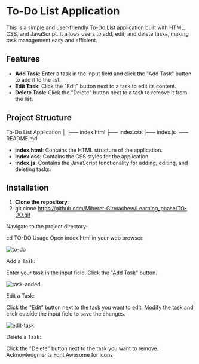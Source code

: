 # To-Do List Application

This is a simple and user-friendly To-Do List application built with HTML, CSS, and JavaScript. It allows users to add, edit, and delete tasks, making task management easy and efficient.

## Features

- **Add Task**: Enter a task in the input field and click the "Add Task" button to add it to the list.
- **Edit Task**: Click the "Edit" button next to a task to edit its content.
- **Delete Task**: Click the "Delete" button next to a task to remove it from the list.

## Project Structure

To-Do List Application
│
├── index.html
├── index.css
├── index.js
└── README.md

- **index.html**: Contains the HTML structure of the application.
- **index.css**: Contains the CSS styles for the application.
- **index.js**: Contains the JavaScript functionality for adding, editing, and deleting tasks.

## Installation

1. **Clone the repository**:
2. git clone https://github.com/Miheret-Girmachew/Learning_phase/TO-DO.git
   
Navigate to the project directory:

cd TO-DO
Usage
Open index.html in your web browser:


![to-do](https://github.com/user-attachments/assets/9c8f084e-e88f-4536-b2ff-2f36dfb936ea)

Add a Task:

Enter your task in the input field.
Click the "Add Task" button.

![task-added](https://github.com/user-attachments/assets/de8b91c7-cd2a-4a9c-91c3-0a7f54002e50)

Edit a Task:

Click the "Edit" button next to the task you want to edit.
Modify the task and click outside the input field to save the changes.

![edit-task](https://github.com/user-attachments/assets/0ce2ed8b-5699-4e94-976e-10815969ef5d)

Delete a Task:

Click the "Delete" button next to the task you want to remove.
Acknowledgments
Font Awesome for icons

